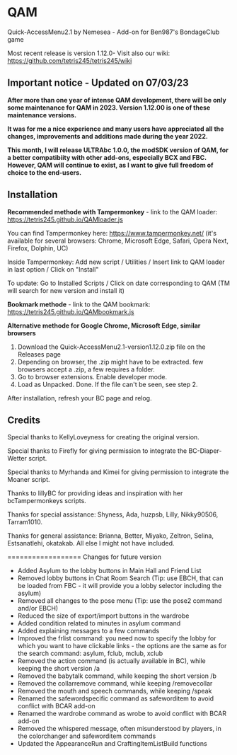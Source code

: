 # QAM

Quick-AccessMenu2.1 by Nemesea - Add-on for Ben987's BondageClub game 

Most recent release is version 1.12.0- Visit also our wiki: https://github.com/tetris245/tetris245/wiki

## Important notice - Updated on 07/03/23

**After more than one year of intense QAM development, there will be only some maintenance for QAM in 2023. Version 1.12.00 is one of these maintenance versions.**

**It was for me a nice experience and many users have appreciated all the changes, improvements and additions made during the year 2022.**

**This month, I will release ULTRAbc 1.0.0, the modSDK version of QAM, for a better compatibiity with other add-ons, especially BCX and FBC. However, QAM will continue to exist, as I want to give full freedom of choice to the end-users.**
 
## Installation 

**Recommended methode with Tampermonkey** - link to the QAM loader: https://tetris245.github.io/QAMloader.js

You can find Tampermonkey here: https://www.tampermonkey.net/ (it's available for several browsers: Chrome, Microsoft Edge, Safari, Opera Next, Firefox, Dolphin, UC)

Inside Tampermonkey: Add new script / Utilities / Insert link to QAM loader in last option / Click on "Install"

To update: Go to Installed Scripts / Click on date corresponding to QAM (TM will search for new version and install it)

**Bookmark methode** - link to the QAM bookmark: https://tetris245.github.io/QAMbookmark.js

**Alternative methode for Google Chrome, Microsoft Edge, similar browsers**
1. Download the Quick-AccessMenu2.1-version1.12.0.zip file on the Releases page
2. Depending on browser, the .zip might have to be extracted. few browsers accept a .zip, a few requires a folder.
3. Go to browser extensions. Enable developer mode.
4. Load as Unpacked. Done. If the file can't be seen, see step 2.

After installation, refresh your BC page and relog.

## Credits

Special thanks to KellyLoveyness for creating the original version.

Special thanks to Firefly for giving permission to integrate the BC-Diaper-Wetter script.

Special thanks to Myrhanda and Kimei for giving permission to integrate the Moaner script.

Thanks to lillyBC for providing ideas and inspiration with her bcTampermonkeys scripts.

Thanks for special assistance:
Shyness, Ada, huzpsb, Lilly, Nikky90506, Tarram1010.

Thanks for general assistance:
Brianna, Better, Miyako, Zeltron, Selina, Estsanatlehi, okatakab.
All else I might not have included.

==================
Changes for future version

* Added Asylum to the lobby buttons in Main Hall and Friend List
* Removed lobby buttons in Chat Room Search (Tip: use EBCH, that can be loaded from FBC - it will provide you a lobby selector including the asylum)
* Removed all changes to the pose menu (Tip: use the pose2 command and/or EBCH)
* Reduced the size of export/import buttons in the wardrobe
* Added condition related to minutes in asylum command
* Added explaining messages to a few commands
* Improved the frlist command: you need now to specify the lobby for which you want to have clickable links - the options are the same as for the search command: asylum, fclub, mclub, xclub
* Removed the action command (is actually available in BC), while keeping the short version /a
* Removed the babytalk command, while keeping the short version /b
* Removed the collarremove command, while keeping /removecollar
* Removed the mouth and speech commands, while keeping /speak
* Renamed the safewordspecific command as safeworditem to avoid conflict with BCAR add-on
* Renamed the wardrobe command as wrobe to avoid conflict with BCAR add-on
* Removed the whispered message, often misunderstood by players, in the colorchanger and safeworditem commands
* Updated the AppearanceRun and CraftingItemListBuild functions








